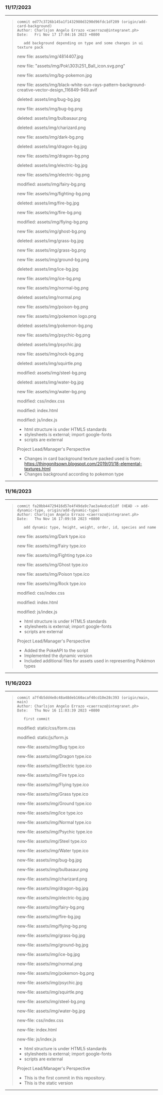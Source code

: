### 11/17/2023
---
>```
> commit ed77c3726b145a1f1432980d3290d96fdc1df209 (origin/add-card-background)
> Author: Charlsjon Angelo Errazo <caerrazo@integranet.ph>
> Date:   Fri Nov 17 17:04:16 2023 +0800
>
>    add background depending on type and some changes in ui texture pack
>
>```
>	new file:   assets/img/4814407.jpg
>
>	new file:   "assets/img/Pok\303\251_Ball_icon.svg.png"
>
>	new file:   assets/img/bg-pokemon.jpg
>
>	new file:   assets/img/black-white-sun-rays-pattern-background-creative-vector-design_116849-949.avif
>
>	deleted:    assets/img/bug-bg.jpg
>
>	new file:   assets/img/bug-bg.png
>
>	deleted:    assets/img/bulbasaur.png
>
>	deleted:    assets/img/charizard.png
>
>	new file:   assets/img/dark-bg.png
>
>	deleted:    assets/img/dragon-bg.jpg
>
>	new file:   assets/img/dragon-bg.png
>
>	deleted:    assets/img/electric-bg.jpg
>
>	new file:   assets/img/electric-bg.png
>
>	modified:   assets/img/fairy-bg.png
>
>	new file:   assets/img/fighting-bg.png
>
>	deleted:    assets/img/fire-bg.jpg
>
>	new file:   assets/img/fire-bg.png
>
>	modified:   assets/img/flying-bg.png
>
>	new file:   assets/img/ghost-bg.png
>
>	deleted:    assets/img/grass-bg.jpg
>
>	new file:   assets/img/grass-bg.png
>
>	new file:   assets/img/ground-bg.png
>
>	deleted:    assets/img/ice-bg.jpg
>
>	new file:   assets/img/ice-bg.png
>
>	new file:   assets/img/normal-bg.png
>
>	deleted:    assets/img/normal.png
>
>	new file:   assets/img/poison-bg.png
>
>	new file:   assets/img/pokemon logo.png
>
>	deleted:    assets/img/pokemon-bg.png
>
>	new file:   assets/img/psychic-bg.png
>
>	deleted:    assets/img/psychic.jpg
>
>	new file:   assets/img/rock-bg.png
>
>	deleted:    assets/img/squirtle.png
>
>	modified:   assets/img/steel-bg.png
>
>	deleted:    assets/img/water-bg.jpg
>
>	new file:   assets/img/water-bg.png
>
>	modified:   css/index.css
>
>	modified:   index.html
>
>	modified:   js/index.js
>
> * html structure is under HTML5 standards
> * stylesheets is external; import google-fonts
> * scripts are external
>
> Project Lead/Manager's Perspective
> * Changes in card background texture packed used is from: https://thingonitsown.blogspot.com/2019/01/18-elemental-textures.html
> * Changes background according to pokemon type
---

### 11/16/2023
---
>```
> commit fa20bb44729416d57e4f49da9c7ae3a4edce51df (HEAD -> add-dynamic-type, origin/add-dynamic-type)
> Author: Charlsjon Angelo Errazo <caerrazo@integranet.ph>
> Date:   Thu Nov 16 17:09:58 2023 +0800
>
>    add dynamic type, height, weight, order, id, species and name
>
>```
>	new file:   assets/img/Dark type.ico
>
>	new file:   assets/img/Fairy type.ico
>
>	new file:   assets/img/Fighting type.ico
>
>	new file:   assets/img/Ghost type.ico
>
>	new file:   assets/img/Poison type.ico
>
>	new file:   assets/img/Rock type.ico
>
>	modified:   css/index.css
>
>	modified:   index.html
>
>	modified:   js/index.js
>
> * html structure is under HTML5 standards
> * stylesheets is external; import google-fonts
> * scripts are external
>
> Project Lead/Manager's Perspective
> * Added the PokeAPI to the script
> * Implemented the dynamic version
> * Included additional files for assets used in representing Pokémon types
> 
---

### 11/16/2023
---
>```
> commit a7f4b5dd4e8c48a48deb160acaf40cd10e28c393 (origin/main, main)
> Author: Charlsjon Angelo Errazo <caerrazo@integranet.ph>
> Date:   Thu Nov 16 11:03:39 2023 +0800
>
>    first commit
>```
>	modified:   static/css/form.css
>
>	modified:   static/js/form.js
>
> new-file:   assets/img/Bug type.ico
>
> new-file:   assets/img/Dragon type.ico
>
> new-file:   assets/img/Electric type.ico
>
> new-file:   assets/img/Fire type.ico
>
> new-file:   assets/img/Flying type.ico
>
> new-file:   assets/img/Grass type.ico
>
> new-file:   assets/img/Ground type.ico
>
> new-file:   assets/img/Ice type.ico
>
> new-file:   assets/img/Normal type.ico
>
> new-file:   assets/img/Psychic type.ico
>
> new-file:   assets/img/Steel type.ico
>
> new-file:   assets/img/Water type.ico
>
> new-file:   assets/img/bug-bg.jpg
>
> new-file:   assets/img/bulbasaur.png
>
> new-file:   assets/img/charizard.png
>
> new-file:   assets/img/dragon-bg.jpg
>
> new-file:   assets/img/electric-bg.jpg
>
> new-file:   assets/img/fairy-bg.png
>
> new-file:   assets/img/fire-bg.jpg
>
> new-file:   assets/img/flying-bg.png
>
> new-file:   assets/img/grass-bg.jpg
>
> new-file:   assets/img/ground-bg.jpg
>
> new-file:   assets/img/ice-bg.jpg
>
> new-file:   assets/img/normal.png
>
> new-file:   assets/img/pokemon-bg.png
>
> new-file:   assets/img/psychic.jpg
>
> new-file:   assets/img/squirtle.png
>
> new-file:   assets/img/steel-bg.png
>
> new-file:   assets/img/water-bg.jpg
>
> new-file:   css/index.css
>
> new-file:   index.html
>
> new-file:   js/index.js
>
> * html structure is under HTML5 standards
> * stylesheets is external; import google-fonts
> * scripts are external
>
> Project Lead/Manager's Perspective
> * This is the first commit in this repository.
> * This is the static version
> 
---
